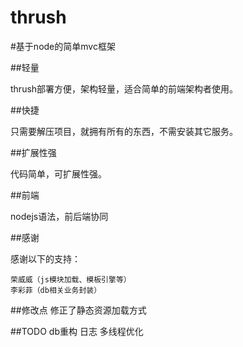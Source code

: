 thrush
======

#基于node的简单mvc框架

##轻量

thrush部署方便，架构轻量，适合简单的前端架构者使用。

##快捷

只需要解压项目，就拥有所有的东西，不需安装其它服务。

##扩展性强

代码简单，可扩展性强。

##前端

nodejs语法，前后端协同

##感谢

感谢以下的支持：

	荣威威（js模块加载、模板引擎等）
	李彩菲（db相关业务封装）

##修改点
	修正了静态资源加载方式

##TODO
	db重构
	日志
	多线程优化